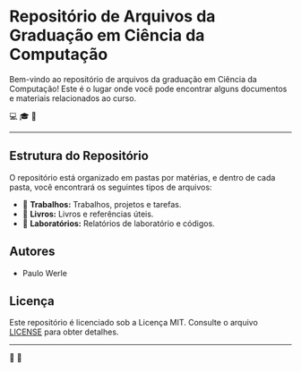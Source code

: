 # Repositório de Arquivos da Graduação em Ciência da Computação

Bem-vindo ao repositório de arquivos da graduação em Ciência da Computação! Este é o lugar onde você pode encontrar alguns documentos e materiais relacionados ao curso.

:computer: :mortar_board: :rocket:

---

## Estrutura do Repositório

O repositório está organizado em pastas por matérias, e dentro de cada pasta, você encontrará os seguintes tipos de arquivos:

- 📄 **Trabalhos:** Trabalhos, projetos e tarefas.
- 📖 **Livros:** Livros e referências úteis.
- 🧪 **Laboratórios:** Relatórios de laboratório e códigos.

## Autores

- Paulo Werle

## Licença

Este repositório é licenciado sob a Licença MIT. Consulte o arquivo [LICENSE](LICENSE) para obter detalhes.

---

:clap: :tada:
